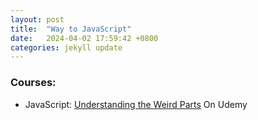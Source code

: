 ```yaml
---
layout: post
title:  "Way to JavaScript"
date:   2024-04-02 17:59:42 +0800
categories: jekyll update
---
```


### Courses:
- JavaScript: [Understanding the Weird Parts](https://www.udemy.com/share/101XjU/) On Udemy 

